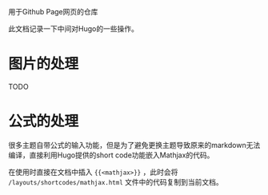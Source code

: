 用于Github Page网页的仓库

此文档记录一下中间对Hugo的一些操作。

# 图片的处理

TODO 

# 公式的处理

很多主题自带公式的输入功能，但是为了避免更换主题导致原来的markdown无法编译，直接利用Hugo提供的short code功能嵌入Mathjax的代码。

在使用时直接在文档中插入 `{{<mathjax>}}` ，此时会将 `/layouts/shortcodes/mathjax.html` 文件中的代码复制到当前文档。

